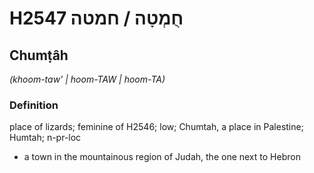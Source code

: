 # H2547 חֻמְטָה / חמטה

## Chumṭâh

_(khoom-taw' | hoom-TAW | hoom-TA)_

### Definition

place of lizards; feminine of H2546; low; Chumtah, a place in Palestine; Humtah; n-pr-loc

- a town in the mountainous region of Judah, the one next to Hebron
